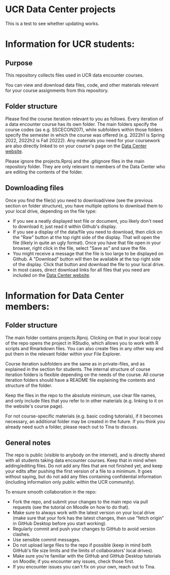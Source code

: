 # UCR Data Center projects

This is a test to see whether updating works.

# Information for UCR students:

## Purpose

This repository collects files used in UCR data encounter courses.

You can view and download data files, code, and other materials relevant for your course assignments from this repository.

## Folder structure

Please find the course iteration relevant to you as follows.
Every iteration of a data encounter course has its own folder.
The main folders specify the course codes (as e.g. SSCECON207), while subfolders within those folders specify the semester in which the course was offered (e.g. 2022h1 is Spring 2022, 2022h2 is Fall 20222).
Any materials you need for your coursework are also directly linked to on your course's page on the [Data Center website](https://ucrdatacenter.github.io/).

Please ignore the projects.Rproj and the .gitignore files in the main repository folder.
They are only relevant to members of the Data Center who are editing the contents of the folder.

## Downloading files

Once you find the file(s) you need to download/view (see the previous section on folder structure), you have multiple options to download them to your local drive, depending on the file type:

+ If you see a neatly displayed text file or document, you likely don't need to download it; just read it within Github's display.
+ If you see a display of the data/file you need to download, then click on the "Raw" button at the top right side of the display. That will open the file (likely in quite an ugly format). Once you have that file open in your browser, right click in the file, select "Save as" and save the file. 
+ You might receive a message that the file is too large to be displayed on Github. A "Download" button will then be available at the top right side of the display. Click that button and download the file to your local drive.
+ In most cases, direct download links for all files that you need are included on the [Data Center website](https://ucrdatacenter.github.io/).

# Information for Data Center members:

## Folder structure

The main folder contains projects.Rproj.
Clicking on that in your local copy of the repo opens the project in RStudio, which allows you to work with R scripts and Rmarkdown files.
You can also create files in any other way and put them in the relevant folder within your File Explorer.

Course iteration subfolders are the same as in private-files, and as explained in the section for students.
The internal structure of course iteration folders is flexible depending on the needs of the course.
All course iteration folders should have a README file explaining the contents and structure of the folder.

Keep the files in the repo to the absolute minimum, use clear file names, and only include files that you refer to in other materials (e.g. linking to it on the website's course page).

For not course-specific materials (e.g. basic coding tutorials), if it becomes necessary, an additional folder may be created in the future.
If you think you already need such a folder, please reach out to Tina to discuss.

## General notes

The repo is public (visible to anybody on the internet), and is directly shared with all students taking data encounter courses.
Keep that in mind when adding/editing files.
Do not add any files that are not finished yet, and keep your edits after pushing the first version of a file to a minimum.
It goes without saying, but do not add any files containing confidential information (including information only public within the UCR community).

To ensure smooth collaboration in the repo:

+ Fork the repo, and submit your changes to the main repo via pull requests (see the tutorial on Moodle on how to do that).
+ Make sure to always work with the latest version on your local drive (make sure that your fork has the latest changes, then use "fetch origin" in GitHub Desktop before you start working).
+ Regularly commit and push your changes to GitHub to avoid version clashes.
+ Use sensible commit messages.
+ Do not upload large files to the repo if possible (keep in mind both GitHub's file size limits and the limits of collaborators' local drives).
+ Make sure you're familiar with the GitHub and GitHub Desktop tutorials on Moodle; if you encounter any issues, check those first.
+ If you encounter issues you can't fix on your own, reach out to Tina.
